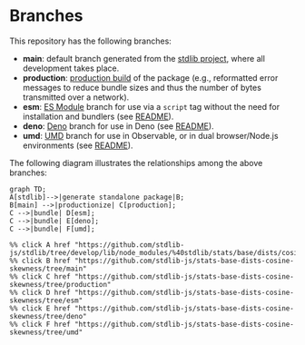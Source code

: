 <!--

@license Apache-2.0

Copyright (c) 2022 The Stdlib Authors.

Licensed under the Apache License, Version 2.0 (the "License");
you may not use this file except in compliance with the License.
You may obtain a copy of the License at

    http://www.apache.org/licenses/LICENSE-2.0

Unless required by applicable law or agreed to in writing, software
distributed under the License is distributed on an "AS IS" BASIS,
WITHOUT WARRANTIES OR CONDITIONS OF ANY KIND, either express or implied.
See the License for the specific language governing permissions and
limitations under the License.

-->

# Branches

This repository has the following branches:

-   **main**: default branch generated from the [stdlib project][stdlib-url], where all development takes place.
-   **production**: [production build][production-url] of the package (e.g., reformatted error messages to reduce bundle sizes and thus the number of bytes transmitted over a network).
-   **esm**: [ES Module][esm-url] branch for use via a `script` tag without the need for installation and bundlers (see [README][esm-readme]).
-   **deno**: [Deno][deno-url] branch for use in Deno (see [README][deno-readme]).
-   **umd**: [UMD][umd-url] branch for use in Observable, or in dual browser/Node.js environments (see [README][umd-readme]).

The following diagram illustrates the relationships among the above branches:

```mermaid
graph TD;
A[stdlib]-->|generate standalone package|B;
B[main] -->|productionize| C[production];
C -->|bundle| D[esm];
C -->|bundle| E[deno];
C -->|bundle| F[umd];

%% click A href "https://github.com/stdlib-js/stdlib/tree/develop/lib/node_modules/%40stdlib/stats/base/dists/cosine/skewness"
%% click B href "https://github.com/stdlib-js/stats-base-dists-cosine-skewness/tree/main"
%% click C href "https://github.com/stdlib-js/stats-base-dists-cosine-skewness/tree/production"
%% click D href "https://github.com/stdlib-js/stats-base-dists-cosine-skewness/tree/esm"
%% click E href "https://github.com/stdlib-js/stats-base-dists-cosine-skewness/tree/deno"
%% click F href "https://github.com/stdlib-js/stats-base-dists-cosine-skewness/tree/umd"
```

[stdlib-url]: https://github.com/stdlib-js/stdlib/tree/develop/lib/node_modules/%40stdlib/stats/base/dists/cosine/skewness
[production-url]: https://github.com/stdlib-js/stats-base-dists-cosine-skewness/tree/production
[deno-url]: https://github.com/stdlib-js/stats-base-dists-cosine-skewness/tree/deno
[deno-readme]: https://github.com/stdlib-js/stats-base-dists-cosine-skewness/blob/deno/README.md
[umd-url]: https://github.com/stdlib-js/stats-base-dists-cosine-skewness/tree/umd
[umd-readme]: https://github.com/stdlib-js/stats-base-dists-cosine-skewness/blob/umd/README.md
[esm-url]: https://github.com/stdlib-js/stats-base-dists-cosine-skewness/tree/esm
[esm-readme]: https://github.com/stdlib-js/stats-base-dists-cosine-skewness/blob/esm/README.md